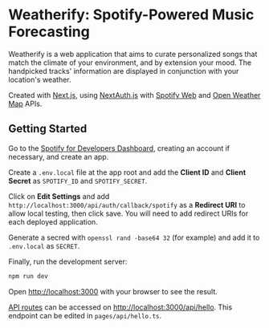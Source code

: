 # Weatherify: Spotify-Powered Music Forecasting

Weatherify is a web application that aims to curate personalized songs that match the climate of your environment, and by extension your mood.
The handpicked tracks' information are displayed in conjunction with your location's weather.

Created with [Next.js](https://nextjs.org/), using [NextAuth.js](https://next-auth.js.org/) with [Spotify Web](https://developer.spotify.com/documentation/general/guides/authorization/) and [Open Weather Map](https://openweathermap.org/api) APIs.

## Getting Started

Go to the [Spotify for Developers Dashboard](https://developer.spotify.com/dashboard/applications), creating an account if necessary, and create an app.

Create a `.env.local` file at the app root and add the **Client ID** and **Client Secret** as `SPOTIFY_ID` and `SPOTIFY_SECRET`.

Click on **Edit Settings** and add `http://localhost:3000/api/auth/callback/spotify` as a **Redirect URI** to allow local testing, then click save. You will need to add redirect URIs for each deployed application.

Generate a secred with `openssl rand -base64 32` (for example) and add it to `.env.local` as `SECRET`.

Finally, run the development server:

```bash
npm run dev
```

Open [http://localhost:3000](http://localhost:3000) with your browser to see the result.


[API routes](https://nextjs.org/docs/api-routes/introduction) can be accessed on [http://localhost:3000/api/hello](http://localhost:3000/api/hello). This endpoint can be edited in `pages/api/hello.ts`.
